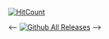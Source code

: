 [![HitCount](https://hits.dwyl.com/Mhinhub/display-currency-rates_Hacktiv8.svg?style=flat&show=unique)](http://hits.dwyl.com/Mhinhub/display-currency-rates_Hacktiv8)

<!-- ![Views](https://visitor-badge.glitch.me/badge?page_id=MhinHub.display-currency-rates_Hacktiv8&left_text=Views) -->

<!-- <a href='https://github.com/MShawon/github-clone-count-badge'><img alt='GitHub Clones' src='https://img.shields.io/badge/dynamic/json?color=success&label=Clone&query=count&url=https://gist.githubusercontent.com/MShawon/cf89f3274d06170b8a4973039aa6220a/raw/clone.json&logo=github'></a> -->

<-- [![Github All Releases](https://img.shields.io/github/downloads/MhinHub/display-currency-rates_Hacktiv8/total.svg)]() -->
